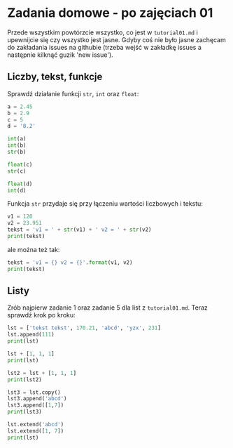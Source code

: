 # Zadania domowe - po zajęciach 01
Przede wszystkim powtórzcie wszystko, co jest w `tutorial01.md` i upewnijcie się czy wszystko jest jasne. Gdyby coś nie było jasne zachęcam do zakładania issues na githubie (trzeba wejść w zakładkę issues a następnie kilknąć guzik 'new issue').

## Liczby, tekst, funkcje
Sprawdź działanie funkcji `str`, `int` oraz `float`:
```python
a = 2.45
b = 2.9
c = 5
d = '8.2'

int(a)
int(b)
str(b)

float(c)
str(c)

float(d)
int(d)
```

Funkcja `str` przydaje się przy łączeniu wartości liczbowych i tekstu:
```python
v1 = 120
v2 = 23.951
tekst = 'v1 = ' + str(v1) + ' v2 = ' + str(v2)
print(tekst)
```
ale można też tak:
```python
tekst = 'v1 = {} v2 = {}'.format(v1, v2)
print(tekst)
```

## Listy
Zrób najpierw zadanie 1 oraz zadanie 5 dla list z `tutorial01.md`.
Teraz sprawdź krok po kroku:
```python
lst = ['tekst tekst', 170.21, 'abcd', 'yzx', 231]
lst.append(111)
print(lst)

lst + [1, 1, 1]
print(lst)

lst2 = lst + [1, 1, 1]
print(lst2)

lst3 = lst.copy()
lst3.append('abcd')
lst3.append([1,7])
print(lst3)

lst.extend('abcd')
lst.extend([1, 7])
print(lst)
```


